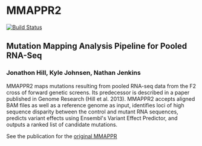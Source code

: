 # MMAPPR2
[![Build Status](https://travis-ci.org/kjohnsen/MMAPPR2.svg?branch=master)](https://travis-ci.org/kjohnsen/MMAPPR2)

## Mutation Mapping Analysis Pipeline for Pooled RNA-Seq
### Jonathon Hill, Kyle Johnsen, Nathan Jenkins

MMAPPR2 maps mutations resulting from pooled RNA-seq data from the F2
cross of forward genetic screens. Its predecessor is described in a paper published
in Genome Research (Hill et al. 2013). MMAPPR2 accepts aligned BAM files as well as
a reference genome as input, identifies loci of high sequence disparity between the
control and mutant RNA sequences, predicts variant effects using Ensembl's Variant
Effect Predictor, and outputs a ranked list of candidate mutations.

See the publication for the [original MMAPPR](http://genome.cshlp.org/content/23/4/687.full.pdf)

